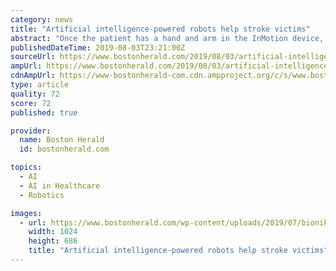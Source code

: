 ```yaml
---
category: news
title: "Artificial intelligence-powered robots help stroke victims"
abstract: "Once the patient has a hand and arm in the InMotion device, robotic therapy takes over, using artificial intelligence to provide the patient as much assistance as needed to work through a series of movements aimed at regaining the patient’s mobility."
publishedDateTime: 2019-08-03T23:21:00Z
sourceUrl: https://www.bostonherald.com/2019/08/03/artificial-intelligence-powered-robots-help-stroke-victims/
ampUrl: https://www.bostonherald.com/2019/08/03/artificial-intelligence-powered-robots-help-stroke-victims/amp/
cdnAmpUrl: https://www-bostonherald-com.cdn.ampproject.org/c/s/www.bostonherald.com/2019/08/03/artificial-intelligence-powered-robots-help-stroke-victims/amp/
type: article
quality: 72
score: 72
published: true

provider:
  name: Boston Herald
  id: bostonherald.com

topics:
  - AI
  - AI in Healthcare
  - Robotics

images:
  - url: https://www.bostonherald.com/wp-content/uploads/2019/07/bioniknl003.jpg?w=1024&amp;h=686
    width: 1024
    height: 686
    title: "Artificial intelligence-powered robots help stroke victims"
---
```

